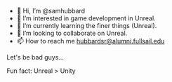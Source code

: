 - 👋 Hi, I’m @samhubbard
- 👀 I’m interested in game development in Unreal.
- 🌱 I’m currently learning the finer things (Unreal).
- 💞️ I’m looking to collaborate on Unreal.
- 📫 How to reach me hubbardsr@alumni.fullsail.edu

Let's be bad guys...

Fun fact: Unreal > Unity

<!---
samhubbard/samhubbard is a ✨ special ✨ repository because its `README.md` (this file) appears on your GitHub profile.
You can click the Preview link to take a look at your changes.
--->
